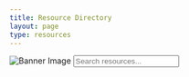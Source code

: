 ```yaml
---
title: Resource Directory
layout: page
type: resources
---
```

<style>
    hr.has-background-black {
        display: none;
    }

    h1.title {
        display: none;
    }
</style>
<link rel="stylesheet" href="styles.css">
<body>

<div class="banner">
    <img src="https://cdn.scyted.tv/website-assets/resource-portal/banner.jpg" alt="Banner Image" class="banner-image">
    <input type="text" class="search-bar" placeholder="Search resources...">
  </div>
  <div class="grid" id="resource-grid">
    <!-- Resources will be dynamically added here -->
  </div>

  <script src="script.js"></script>

<script src="https://api.scyted.tv/wave-development/dashboard/page-loading-script.js"></script>
<script async src="https://www.googletagmanager.com/gtag/js?id=G-LF3ZTHGQHE"></script>

</body>